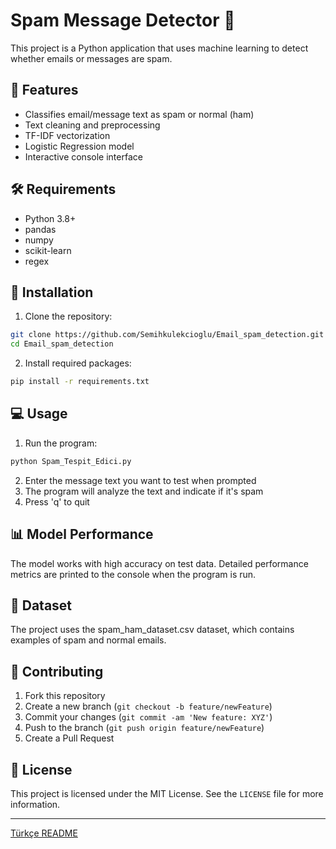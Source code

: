 # Spam Message Detector 🚨

This project is a Python application that uses machine learning to detect whether emails or messages are spam.

## 🎯 Features

- Classifies email/message text as spam or normal (ham)
- Text cleaning and preprocessing
- TF-IDF vectorization
- Logistic Regression model
- Interactive console interface

## 🛠️ Requirements

- Python 3.8+
- pandas
- numpy
- scikit-learn
- regex

## 🚀 Installation

1. Clone the repository:
```bash
git clone https://github.com/Semihkulekcioglu/Email_spam_detection.git
cd Email_spam_detection
```

2. Install required packages:
```bash
pip install -r requirements.txt
```

## 💻 Usage

1. Run the program:
```bash
python Spam_Tespit_Edici.py
```

2. Enter the message text you want to test when prompted
3. The program will analyze the text and indicate if it's spam
4. Press 'q' to quit

## 📊 Model Performance

The model works with high accuracy on test data. Detailed performance metrics are printed to the console when the program is run.

## 📝 Dataset

The project uses the spam_ham_dataset.csv dataset, which contains examples of spam and normal emails.

## 🤝 Contributing

1. Fork this repository
2. Create a new branch (`git checkout -b feature/newFeature`)
3. Commit your changes (`git commit -am 'New feature: XYZ'`)
4. Push to the branch (`git push origin feature/newFeature`)
5. Create a Pull Request

## 📜 License

This project is licensed under the MIT License. See the `LICENSE` file for more information.

---
[Türkçe README](README.md)
